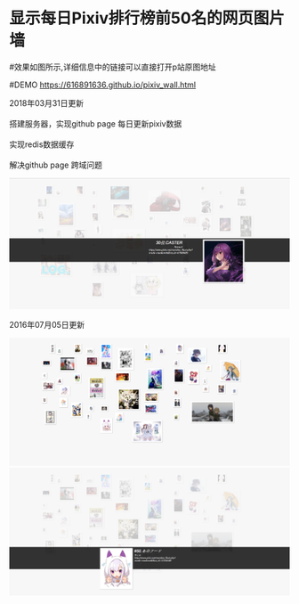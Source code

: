 # 显示每日Pixiv排行榜前50名的网页图片墙
#效果如图所示,详细信息中的链接可以直接打开p站原图地址

#DEMO
https://616891636.github.io/pixiv_wall.html

2018年03月31日更新<br>  
搭建服务器，实现github page 每日更新pixiv数据<br>  
实现redis数据缓存<br>  
解决github page 跨域问题<br>  

![image](https://github.com/616891636/616891636.github.io/blob/master/img/github/simple20180331.png)


2016年07月05日更新

![image](https://github.com/616891636/pixiv_wall/blob/master/simple/0001.png)
![image](https://github.com/616891636/pixiv_wall/blob/master/simple/0002.png)

